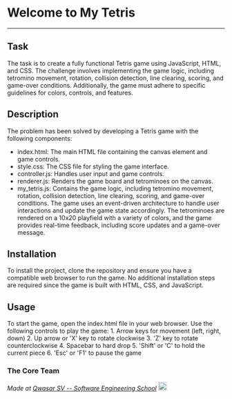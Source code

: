 # Welcome to My Tetris
***

## Task
The task is to create a fully functional Tetris game using JavaScript, HTML, and CSS. 
The challenge involves implementing the game logic, including tetromino movement, rotation, collision detection, line clearing, scoring, and game-over conditions. 
Additionally, the game must adhere to specific guidelines for colors, controls, and features.

## Description
The problem has been solved by developing a Tetris game with the following components:
- index.html: The main HTML file containing the canvas element and game controls.
- style.css: The CSS file for styling the game interface.
- controller.js: Handles user input and game controls.
- renderer.js: Renders the game board and tetrominoes on the canvas.
- my_tetris.js: Contains the game logic, including tetromino movement, rotation, collision detection, line clearing, scoring, and game-over conditions.
The game uses an event-driven architecture to handle user interactions and update the game state accordingly. 
The tetrominoes are rendered on a 10x20 playfield with a variety of colors, and the game provides real-time feedback, including score updates and a game-over message.

## Installation
To install the project, clone the repository and ensure you have a compatible web browser to run the game. 
No additional installation steps are required since the game is built with HTML, CSS, and JavaScript.

## Usage
To start the game, open the index.html file in your web browser. Use the following controls to play the game:
    1. Arrow keys for movement (left, right, down)
    2. Up arrow or 'X' key to rotate clockwise
    3. 'Z' key to rotate counterclockwise
    4. Spacebar to hard drop
    5. 'Shift' or 'C' to hold the current piece
    6. 'Esc' or 'F1' to pause the game

### The Core Team


<span><i>Made at <a href='https://qwasar.io'>Qwasar SV -- Software Engineering School</a></i></span>
<span><img alt='Qwasar SV -- Software Engineering Schools Logo' src='https://storage.googleapis.com/qwasar-public/qwasar-logo_50x50.png' width='20px' /></span>
